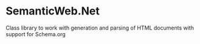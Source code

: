 ﻿# SemanticWeb.Net

Class library to work with generation and parsing of HTML documents with support for Schema.org